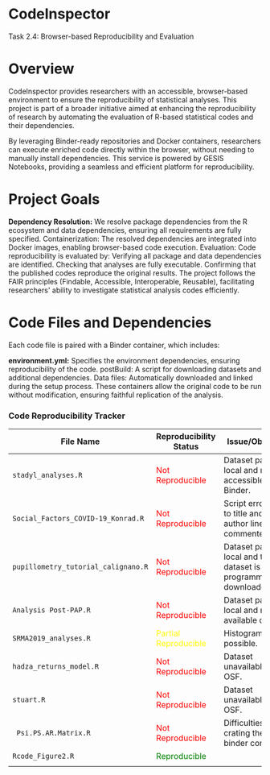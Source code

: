 # CodeInspector
Task 2.4: Browser-based Reproducibility and Evaluation

# Overview
CodeInspector provides researchers with an accessible, browser-based environment to ensure the reproducibility of statistical analyses. This project is part of a broader initiative aimed at enhancing the reproducibility of research by automating the evaluation of R-based statistical codes and their dependencies.

By leveraging Binder-ready repositories and Docker containers, researchers can execute enriched code directly within the browser, without needing to manually install dependencies. This service is powered by GESIS Notebooks, providing a seamless and efficient platform for reproducibility.

# Project Goals
**Dependency Resolution:** We resolve package dependencies from the R ecosystem and data dependencies, ensuring all requirements are fully specified.
Containerization: The resolved dependencies are integrated into Docker images, enabling browser-based code execution.
Evaluation: Code reproducibility is evaluated by:
Verifying all package and data dependencies are identified.
Checking that analyses are fully executable.
Confirming that the published codes reproduce the original results.
The project follows the FAIR principles (Findable, Accessible, Interoperable, Reusable), facilitating researchers' ability to investigate statistical analysis codes efficiently.

# Code Files and Dependencies
Each code file is paired with a Binder container, which includes:

**environment.yml:** Specifies the environment dependencies, ensuring reproducibility of the code.
postBuild: A script for downloading datasets and additional dependencies.
Data files: Automatically downloaded and linked during the setup process.
These containers allow the original code to be run without modification, ensuring faithful replication of the analysis.

### Code Reproducibility Tracker

| **File Name**                           | **Reproducibility Status** | **Issue/Obstacle**                                                                                                             |
|-----------------------------------------|----------------------------|--------------------------------------------------------------------------------------------------------------------------------|
| `stadyl_analyses.R`                     | <span style="color: red;">Not Reproducible</span>            | Dataset path is local and not accessible in Binder.                                                                            |
| `Social_Factors_COVID-19_Konrad.R`      | <span style="color: red;">Not Reproducible</span>            | Script errors due to title and author lines not commented out.                                                                  |
| `pupillometry_tutorial_calignano.R`     | <span style="color: red;">Not Reproducible</span>            | Dataset path is local and the dataset is not programmatically downloaded.                                                      |
| `Analysis Post-PAP.R`                   | <span style="color: red;">Not Reproducible</span>            | Dataset path is local and not available on OSF.                                                                                |
| `SRMA2019_analyses.R`                   | <span style="color: yellow;">Partial Reproducible</span>     | Histogram not possible.                                                                                                            |
| `hadza_returns_model.R`                 | <span style="color: red;">Not Reproducible</span>            | Dataset unavailable on OSF.                                                                                                        |
| `stuart.R`                              | <span style="color: red;">Not Reproducible</span>            | Dataset unavailable on OSF.                                                                                                        |
| ` Psi.PS.AR.Matrix.R`                   | <span style="color: red;">Not Reproducible</span>            | Difficulties while crating the binder container.                                                                                |
| `Rcode_Figure2.R`                       | <span style="color: green;">Reproducible</span>              |
                                                                                                 |




